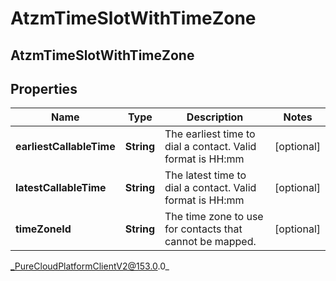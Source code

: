 # AtzmTimeSlotWithTimeZone

## AtzmTimeSlotWithTimeZone

## Properties

|Name | Type | Description | Notes|
|------------ | ------------- | ------------- | -------------|
| **earliestCallableTime** | **String** | The earliest time to dial a contact. Valid format is HH:mm | [optional] |
| **latestCallableTime** | **String** | The latest time to dial a contact. Valid format is HH:mm | [optional] |
| **timeZoneId** | **String** | The time zone to use for contacts that cannot be mapped. | [optional] |



_PureCloudPlatformClientV2@153.0.0_
